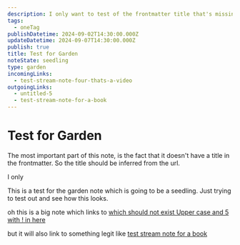 ```yaml
---
description: I only want to test of the frontmatter title that's missing will still get a title based of the URL structure. What do you think?
tags:
  - oneTag
publishDatetime: 2024-09-02T14:30:00.000Z
updateDatetime: 2024-09-07T14:30:00.000Z
publish: true
title: Test for Garden
noteState: seedling
type: garden
incomingLinks:
  - test-stream-note-four-thats-a-video
outgoingLinks:
  - untitled-5
  - test-stream-note-for-a-book
---
```

# Test for Garden

The most important part of this note, is the fact that it doesn't have a title in the frontmatter. So the title should be inferred from the url.

I only

This is a test for the garden note which is going to be a seedling. Just trying to test out and see how this looks.

oh this is a big note which links to [which should not exist Upper case and 5 with ! in here](/unpublished) 

but it will also link to something legit like [test stream note for a book](test-stream-note-for-a-book)